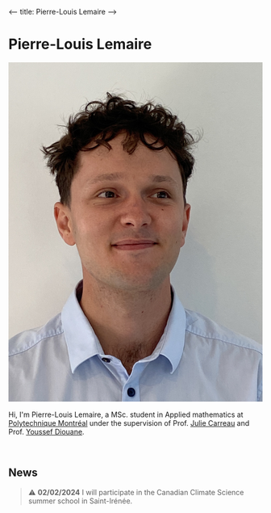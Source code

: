 <-- title: Pierre-Louis Lemaire -->

<link href="site.css" rel="stylesheet"></link>
<script src="https://kit.fontawesome.com/63d27f2009.js" crossorigin="anonymous"></script>

# Pierre-Louis Lemaire

<div class="clearfix">
  <img src="me.jpg#me" alt="Pierre-Louis Lemaire">

  Hi, I'm Pierre-Louis Lemaire, a MSc. student in Applied mathematics at <a href=https://www.polymtl.ca>Polytechnique Montréal</a> under the supervision of Prof. <a href="https://www.polymtl.ca/expertises/carreau-julie">Julie Carreau</a> and Prof. <a href="https://www.polymtl.ca/expertises/diouane-youssef">Youssef Diouane</a>. </br>

  

  <a href="mailto:pierre-louis.lemaire@polymtl.ca"><i class="fa-regular fa-paper-plane"></i></a> &nbsp;
  <a href="https://www.linkedin.com/in/pierre-louis-lemaire"><i class="fa-brands fa-linkedin-in"></i></a> &nbsp;
  <a href="https://www.github.com/pierrelouislemaire"><i class="fa-brands fa-github"></i></a>
</div>

## News

> :warning: **02/02/2024** I will participate in the Canadian Climate Science summer school in Saint-Irénée.

